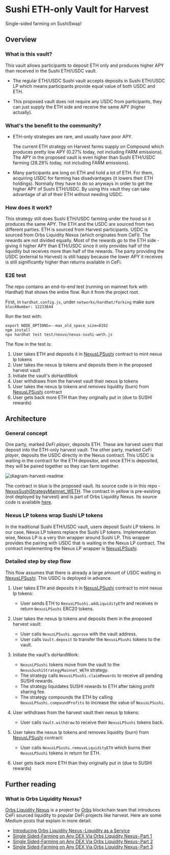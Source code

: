 # Sushi ETH-only Vault for Harvest

Single-sided farming on SushiSwap!

## Overview

### What is this vault?

This vault allows participants to deposit ETH only and produces higher APY than received in the Sushi ETH/USDC vault.

- The regular ETH/USDC Sushi vault accepts deposits in Sushi ETH/USDC LP which means participants provide equal value of both USDC and ETH.

- This proposed vault does not require any USDC from participants, they can just supply the ETH side and receive the same APY (higher actually).

### What's the benefit to the community?

- ETH-only strategies are rare, and usually have poor APY.

  The current ETH strategy on Harvest farms supply on Compound which produces pretty low APY (0.27% today, not including FARM emissions). The APY in the proposed vault is even higher than Sushi ETH/USDC farming (28.29% today, not including FARM emissions).

- Many participants are long on ETH and hold a lot of ETH. For them, acquiring USDC for farming has disadvantages (it lowers their ETH holdings). Normally they have to do so anyways in order to get the higher APY of Sushi ETH/USDC. By using this vault they can take advantage of all of their ETH without needing USDC.

### How does it work?

This strategy still does Sushi ETH/USDC farming under the hood so it produces the same APY. The ETH and the USDC are sourced from two different parties. ETH is sourced from Harvest participants. USDC is sourced from Orbs Liquidity Nexus (which originates from CeFi). The rewards are not divided equally. Most of the rewards go to the ETH side - giving it higher APY than ETH/USDC since it only provides half of the liquidity but receives more than half of the rewards. The party providing the USDC (external to Harvest) is still happy because the lower APY it receives is still significantly higher than returns available in CeFi.

### E2E test

The repo contains an end-to-end test (running on mainnet fork with Hardhat) that shows the entire flow. Run it from the project root.

First, in `hardhat.config.js`, under `networks/hardhat/forking` make sure `blockNumber: 12233644`

Run the test with:

```
export NODE_OPTIONS=--max_old_space_size=8192
npm install
npx hardhat test test/nexus/nexus-sushi-weth.js
```

The flow in the test is:

1. User takes ETH and deposits it in [NexusLPSushi](https://github.com/orbs-network/nexus-sushiswap) contract to mint nexus lp tokens
2. User takes the nexus lp tokens and deposits them in the proposed harvest vault
3. Initiate the vault's doHardWork
4. User withdraws from the harvest vault their nexus lp tokens
5. User takes the nexus lp tokens and removes liquidity (burn) from [NexusLPSushi](https://github.com/orbs-network/nexus-sushiswap) contract
6. User gets back more ETH than they originally put in (due to SUSHI rewards)

## Architecture

### General concept

One party, marked _DeFi player_, deposits ETH. These are harvest users that deposit into the ETH-only harvest vault. The other party, marked _CeFi player_, deposits the USDC directly in the Nexus contract. This USDC is waiting in the contract for the ETH depositor, and once ETH is deposited, they will be paired together so they can farm together.

![diagram-harvest-readme](https://user-images.githubusercontent.com/6762255/113876704-a7d1ed80-97c0-11eb-9c40-512960f46f59.png)

The contract in blue is the proposed vault. Its source code is in this repo - [NexusSushiStrategyMainnet_WETH](NexusSushiStrategyMainnet_WETH.sol). The contract in yellow is pre-existing (not deployed by harvest) and is part of Orbs Liquidity Nexus. Its source code is available [here](https://github.com/orbs-network/nexus-sushiswap).

### Nexus LP tokens wrap Sushi LP tokens

In the traditional Sushi ETH/USDC vault, users deposit Sushi LP tokens. In our case, Nexus LP tokens replace the Sushi LP tokens. Implementation wise, Nexus LP is a very thin wrapper around Sushi LP. This wrapper provides the pairing with USDC that is waiting in the Nexus LP contract. The contract implementing the Nexus LP wrapper is [NexusLPSushi](https://github.com/orbs-network/nexus-sushiswap).

### Detailed step by step flow

This flow assumes that there is already a large amount of USDC waiting in [NexusLPSushi](https://github.com/orbs-network/nexus-sushiswap). This USDC is deployed in advance.

1. User takes ETH and deposits it in [NexusLPSushi](https://github.com/orbs-network/nexus-sushiswap) contract to mint nexus lp tokens:

   - User sends ETH to `NexusLPSushi.addLiquidityETH` and receives in return `NexusLPSushi` ERC20 tokens.

2. User takes the nexus lp tokens and deposits them in the proposed harvest vault:

   - User calls `NexusLPSushi.approve` with the vault address.
   - User calls `Vault.deposit` to transfer the `NexusLPSushi` tokens to the vault.

3. Initiate the vault's doHardWork:

   - `NexusLPSushi` tokens move from the vault to the `NexusSushiStrategyMainnet_WETH` strategy.
   - The strategy calls `NexusLPSushi.claimRewards` to receive all pending SUSHI rewards.
   - The strategy liquidates SUSHI rewards to ETH after taking profit sharing fee.
   - The strategy compounds the ETH by calling `NexusLPSushi.compoundProfits` to increase the value of `NexusLPSushi`.

4. User withdraws from the harvest vault their nexus lp tokens:

   - User calls `Vault.withdraw` to receive their `NexusLPSushi` tokens back.

5. User takes the nexus lp tokens and removes liquidity (burn) from [NexusLPSushi](https://github.com/orbs-network/nexus-sushiswap) contract:

   - User calls `NexusLPSushi.removeLiquidityETH` which burns their `NexusLPSushi` tokens in return for ETH.

6. User gets back more ETH than they originally put in (due to SUSHI rewards)

## Further reading

### What is Orbs Liquidity Nexus?

[Orbs Liquidity Nexus](https://nexus.orbs.com) is a project by [Orbs](https://orbs.com) blockchain team that introduces CeFi sourced liquidity to popular DeFi projects like harvest. Here are some Medium posts that explain in more detail:

- [Introducing Orbs Liquidity Nexus - Liquidity as a Service](https://medium.com/@talkol/introducing-orbs-liquidity-nexus-liquidity-as-a-service-1c022c8f2d43)
- [Single Sided-Farming on Any DEX Via Orbs Liquidity Nexus - Part 1](https://medium.com/@talkol/single-sided-farming-on-any-dex-via-orbs-liquidity-nexus-part-1-520051f940d5)
- [Single Sided-Farming on Any DEX Via Orbs Liquidity Nexus - Part 2](https://medium.com/@talkol/single-sided-farming-on-any-dex-via-orbs-liquidity-nexus-part-2-824e58057cb5)
- [Single Sided-Farming on Any DEX Via Orbs Liquidity Nexus - Part 3](https://medium.com/@talkol/single-sided-farming-on-any-dex-via-orbs-liquidity-nexus-part-3-fb75efb2f91f)
